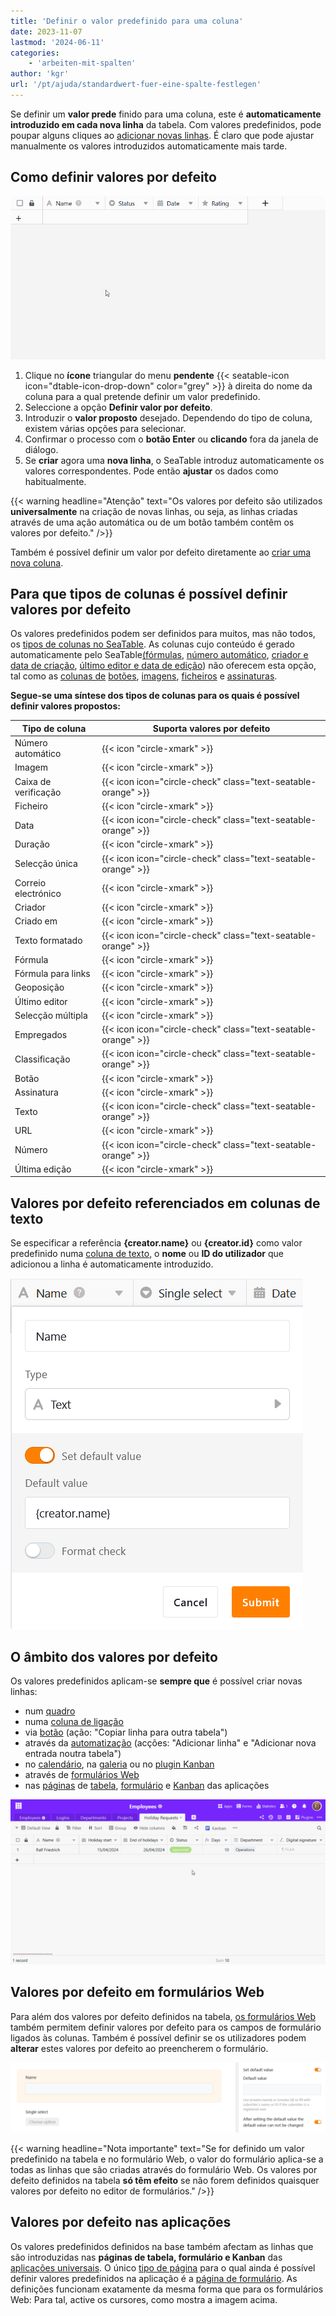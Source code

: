 ```yaml
---
title: 'Definir o valor predefinido para uma coluna'
date: 2023-11-07
lastmod: '2024-06-11'
categories:
    - 'arbeiten-mit-spalten'
author: 'kgr'
url: '/pt/ajuda/standardwert-fuer-eine-spalte-festlegen'
---
```


Se definir um **valor prede** finido para uma coluna, este é **automaticamente introduzido em cada nova linha** da tabela. Com valores predefinidos, pode poupar alguns cliques ao [adicionar novas linhas](https://seatable.io/pt/docs/arbeiten-mit-zeilen/hinzufuegen-einer-zeile/). É claro que pode ajustar manualmente os valores introduzidos automaticamente mais tarde.

## Como definir valores por defeito

![Definir o valor predefinido para uma coluna](images/Standardwert-festlegen.gif)

1. Clique no **ícone** triangular do menu **pendente** {{< seatable-icon icon="dtable-icon-drop-down" color="grey" >}} à direita do nome da coluna para a qual pretende definir um valor predefinido.
2. Seleccione a opção **Definir valor por defeito**.
3. Introduzir o **valor proposto** desejado. Dependendo do tipo de coluna, existem várias opções para selecionar.
4. Confirmar o processo com o **botão Enter** ou **clicando** fora da janela de diálogo.
5. Se **criar** agora uma **nova linha**, o SeaTable introduz automaticamente os valores correspondentes. Pode então **ajustar** os dados como habitualmente.

{{< warning  headline="Atenção"  text="Os valores por defeito são utilizados **universalmente** na criação de novas linhas, ou seja, as linhas criadas através de uma ação automática ou de um botão também contêm os valores por defeito." />}}

Também é possível definir um valor por defeito diretamente ao [criar uma nova coluna](https://seatable.io/pt/docs/arbeiten-mit-spalten/hinzufuegen-einer-spalte/).

## Para que tipos de colunas é possível definir valores por defeito

Os valores predefinidos podem ser definidos para muitos, mas não todos, os [tipos de colunas no SeaTable](https://seatable.io/pt/docs/arbeiten-mit-spalten/uebersicht-alle-spaltentypen/). As colunas cujo conteúdo é gerado automaticamente pelo SeaTable[(fórmulas](https://seatable.io/pt/docs/formeln/grundlagen-von-seatable-formeln/), [número automático](https://seatable.io/pt/docs/text-und-zahlen/der-spaltentyp-automatische-nummer/), [criador e data de criação](https://seatable.io/pt/docs/datum-dauer-und-personen/die-spalten-ersteller-und-erstelldatum/), [último editor e data de edição](https://seatable.io/pt/docs/datum-dauer-und-personen/die-spalten-letzter-bearbeiter-und-bearbeitungsdatum/)) não oferecem esta opção, tal como as [colunas de](https://seatable.io/pt/docs/dateien-und-bilder/die-signatur-spalte/) [botões](https://seatable.io/pt/docs/andere-spalten/die-schaltflaeche/), [imagens](https://seatable.io/pt/docs/dateien-und-bilder/die-bild-spalte/), [ficheiros](https://seatable.io/pt/docs/dateien-und-bilder/die-datei-spalte/) e [assinaturas](https://seatable.io/pt/docs/dateien-und-bilder/die-signatur-spalte/).

**Segue-se uma síntese dos tipos de colunas para os quais é possível definir valores propostos:**

| Tipo de coluna       | Suporta valores por defeito                                   |
| -------------------- | ------------------------------------------------------------- |
| Número automático    | {{< icon "circle-xmark" >}}                                   |
| Imagem               | {{< icon "circle-xmark" >}}                                   |
| Caixa de verificação | {{< icon icon="circle-check" class="text-seatable-orange" >}} |
| Ficheiro             | {{< icon "circle-xmark" >}}                                   |
| Data                 | {{< icon icon="circle-check" class="text-seatable-orange" >}} |
| Duração              | {{< icon "circle-xmark" >}}                                   |
| Selecção única       | {{< icon icon="circle-check" class="text-seatable-orange" >}} |
| Correio electrónico  | {{< icon "circle-xmark" >}}                                   |
| Criador              | {{< icon "circle-xmark" >}}                                   |
| Criado em            | {{< icon "circle-xmark" >}}                                   |
| Texto formatado      | {{< icon icon="circle-check" class="text-seatable-orange" >}} |
| Fórmula              | {{< icon "circle-xmark" >}}                                   |
| Fórmula para links   | {{< icon "circle-xmark" >}}                                   |
| Geoposição           | {{< icon "circle-xmark" >}}                                   |
| Último editor        | {{< icon "circle-xmark" >}}                                   |
| Selecção múltipla    | {{< icon "circle-xmark" >}}                                   |
| Empregados           | {{< icon icon="circle-check" class="text-seatable-orange" >}} |
| Classificação        | {{< icon icon="circle-check" class="text-seatable-orange" >}} |
| Botão                | {{< icon "circle-xmark" >}}                                   |
| Assinatura           | {{< icon "circle-xmark" >}}                                   |
| Texto                | {{< icon icon="circle-check" class="text-seatable-orange" >}} |
| URL                  | {{< icon "circle-xmark" >}}                                   |
| Número               | {{< icon icon="circle-check" class="text-seatable-orange" >}} |
| Última edição        | {{< icon "circle-xmark" >}}                                   |

## Valores por defeito referenciados em colunas de texto

Se especificar a referência **{creator.name}** ou **{creator.id}** como valor predefinido numa [coluna de texto](https://seatable.io/pt/docs/text-und-zahlen/die-spalten-text-und-formatierter-text/), o **nome** ou **ID do utilizador** que adicionou a linha é automaticamente introduzido.

![Referência ao nome do utilizador com um valor predefinido](images/Set-creator-name-as-default-value.png)

## O âmbito dos valores por defeito

Os valores predefinidos aplicam-se **sempre que** é possível criar novas linhas:

- num [quadro](https://seatable.io/pt/docs/arbeiten-mit-zeilen/hinzufuegen-einer-zeile/)
- numa [coluna de ligação](https://seatable.io/pt/docs/verknuepfungen/wie-man-tabellen-in-seatable-miteinander-verknuepft/)
- via [botão](https://seatable.io/pt/docs/andere-spalten/zeilen-per-schaltflaeche-in-eine-andere-tabelle-kopieren/) (ação: "Copiar linha para outra tabela")
- através da [automatização](https://seatable.io/pt/docs/automationen/automations-aktionen/) (acções: "Adicionar linha" e "Adicionar nova entrada noutra tabela")
- no [calendário](https://seatable.io/pt/docs/plugins/neue-kalendereintraege-im-kalender-plugin-anlegen/), na [galeria](https://seatable.io/pt/docs/plugins/eine-neue-zeile-ueber-das-galerie-plugin-hinzufuegen/) ou no [plugin Kanban](https://seatable.io/pt/docs/plugins/anleitung-zum-kanban-plugin/)
- através de [formulários Web](https://seatable.io/pt/docs/webformulare/webformulare/)
- nas [páginas](https://seatable.io/pt/docs/seitentypen-in-universellen-apps/kanbanseiten-in-universellen-apps/) de [tabela](https://seatable.io/pt/docs/seitentypen-in-universellen-apps/tabellenseiten-in-universellen-apps/), [formulário](https://seatable.io/pt/docs/seitentypen-in-universellen-apps/formularseiten-in-universellen-apps/) e [Kanban](https://seatable.io/pt/docs/seitentypen-in-universellen-apps/kanbanseiten-in-universellen-apps/) das aplicações

![O valor por defeito aplica-se a todas as novas linhas](images/Standardwert-greift-ueberall-bei-neuen-Zeilen.gif)

## Valores por defeito em formulários Web

Para além dos valores por defeito definidos na tabela, [os formulários Web](https://seatable.io/pt/docs/webformulare/webformulare/) também permitem definir valores por defeito para os campos de formulário ligados às colunas. Também é possível definir se os utilizadores podem **alterar** estes valores por defeito ao preencherem o formulário.

![Definir valores predefinidos em formulários Web](images/Set-default-values-in-web-forms.png)

{{< warning  headline="Nota importante"  text="Se for definido um valor predefinido na tabela e no formulário Web, o valor do formulário aplica-se a todas as linhas que são criadas através do formulário Web. Os valores por defeito definidos na tabela **só têm efeito** se não forem definidos quaisquer valores por defeito no editor de formulários." />}}

## Valores por defeito nas aplicações

Os valores predefinidos definidos na base também afectam as linhas que são introduzidas nas **páginas de tabela, formulário e Kanban** das [aplicações universais](https://seatable.io/pt/docs/apps/universelle-app/). O único [tipo de página](https://seatable.io/pt/docs/apps/seitentypen-in-der-universellen-app/) para o qual ainda é possível definir valores predefinidos na aplicação é a [página de formulário](https://seatable.io/pt/docs/seitentypen-in-universellen-apps/formularseiten-in-universellen-apps/). As definições funcionam exatamente da mesma forma que para os formulários Web: Para tal, active os cursores, como mostra a imagem acima.
